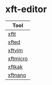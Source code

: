 
# xft-editor

| Tool |
| --- |
| [xftt](prototype-xftt) |
| [xfted](prototype-xfted) |
| [xftvim](prototype-xftvim) |
| [xftmicro](prototype-xftmicro) |
| [xftkak](prototype-xftkak) |
| [xftnano](prototype-xftnano) |
